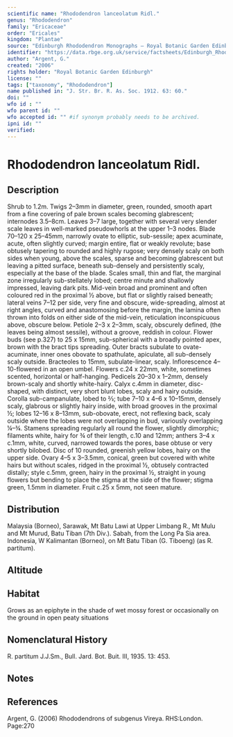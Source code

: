 ```yaml
---
scientific name: "Rhododendron lanceolatum Ridl."
genus: "Rhododendron"
family: "Ericaceae"
order: "Ericales"
kingdom: "Plantae"
source: "Edinburgh Rhododendron Monographs – Royal Botanic Garden Edinburgh"
identifier: "https://data.rbge.org.uk/service/factsheets/Edinburgh_Rhododendron_Monographs.xhtml"
author: "Argent, G."
created: "2006"
rights holder: "Royal Botanic Garden Edinburgh"
license: ""
tags: ["taxonomy", "Rhododendron"]
name published in: "J. Str. Br. R. As. Soc. 1912. 63: 60."
doi: ""
wfo id : ""
wfo parent id: ""
wfo accepted id: "" #if synonym probably needs to be archived.                      
ipni id: ""
verified:
---
```


                       

# Rhododendron lanceolatum Ridl.

## Description
Shrub to 1.2m. Twigs 2–3mm in diameter, green, rounded, smooth apart from a fine covering of pale brown scales becoming glabrescent; internodes 3.5–8cm. Leaves 3–7 large, together with several very slender scale leaves in well-marked pseudowhorls at the upper 1–3 nodes. Blade 70–120 x 25–45mm, narrowly ovate to elliptic, sub-sessile; apex acuminate, acute, often slightly curved; margin entire, flat or weakly revolute; base obtusely tapering to rounded and highly rugose; very densely scaly on both sides when young, above the scales, sparse and becoming glabrescent but leaving a pitted surface, beneath sub-densely and persistently scaly, especially at the base of the blade. Scales small, thin and flat, the marginal zone irregularly sub-stellately lobed; centre minute and shallowly impressed, leaving dark pits. Mid-vein broad and prominent and often coloured red in the proximal ½ above, but flat or slightly raised beneath; lateral veins 7–12 per side, very fine and obscure, wide-spreading, almost at right angles, curved and anastomosing before the margin, the lamina often thrown into folds on either side of the mid-vein, reticulation inconspicuous above, obscure below. Petiole 2–3 x 2–3mm, scaly, obscurely defined, (the leaves being almost sessile), without a groove, reddish in colour. Flower buds (see p.327) to 25 x 15mm, sub-spherical with a broadly pointed apex, brown with the bract tips spreading. Outer bracts subulate to ovate-acuminate, inner ones obovate to spathulate, apiculate, all sub-densely scaly outside. Bracteoles to 15mm, subulate-linear, scaly. Inflorescence 4–10-flowered in an open umbel. Flowers c.24 x 22mm, white, sometimes scented, horizontal or half-hanging. Pedicels 20–30 x 1–2mm, densely brown-scaly and shortly white-hairy. Calyx c.4mm in diameter, disc-shaped, with distinct, very short blunt lobes, scaly and hairy outside. Corolla sub-campanulate, lobed to 2⁄3; tube 7–10 x 4–6 x 10–15mm, densely scaly, glabrous or slightly hairy inside, with broad grooves in the proximal ½; lobes 12–16 x 8–13mm, sub-obovate, erect, not reflexing back, scaly outside where the lobes were not overlapping in bud, variously overlapping ¼–¾. Stamens spreading regularly all round the flower, slightly dimorphic; filaments white, hairy for ¾ of their length, c.10 and 12mm; anthers 3–4 x c.1mm, white, curved, narrowed towards the pores, base obtuse or very shortly bilobed. Disc of 10 rounded, greenish yellow lobes, hairy on the upper side. Ovary 4–5 x 3–3.5mm, conical, green but covered with white hairs but without scales, ridged in the proximal ½, obtusely contracted distally; style c.5mm, green, hairy in the proximal ½, straight in young flowers but bending to place the stigma at the side of the flower; stigma green, 1.5mm in diameter. Fruit c.25 x 5mm, not seen mature.

## Distribution
Malaysia (Borneo), Sarawak, Mt Batu Lawi at Upper Limbang R., Mt Mulu and Mt Murud, Batu Tiban (7th Div.). Sabah, from the Long Pa Sia area. Indonesia, W Kalimantan (Borneo), on Mt Batu Tiban (G. Tiboeng) (as R. partitum).

## Altitude


## Habitat
Grows as an epiphyte in the shade of wet mossy forest or occasionally on the ground in open peaty situations

## Nomenclatural History
R. partitum J.J.Sm., Bull. Jard. Bot. Buit. III, 1935. 13: 453.
                       
## Notes


## References

Argent, G. (2006) Rhododendrons of subgenus Vireya. RHS:London. Page:270
